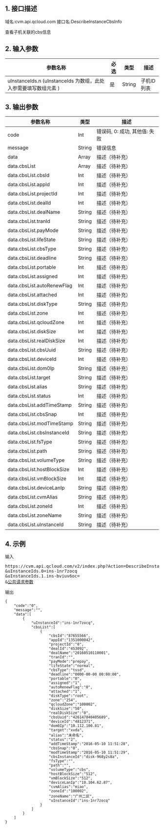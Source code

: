 ## 1. 接口描述
域名:cvm.api.qcloud.com
接口名:DescribeInstanceCbsInfo

查看子机关联的cbs信息

## 2. 输入参数
| 参数名称 | 必选  | 类型 | 描述 |
|---------|---------|---------|---------|
| uInstanceIds.n (uInstanceIds 为数组，此处入参需要填写数组元素 ) | 是 | String | 子机ID列表|


## 3. 输出参数
| 参数名称 | 类型 | 描述 |
|---------|---------|---------|
| code | Int | 错误码, 0: 成功, 其他值: 失败|
| message | String | 错误信息|
| data | Array | 描述（待补充） |
| data.cbsList | Array | 描述（待补充）| 
| data.cbsList.cbsId | Int | 描述（待补充）| 
| data.cbsList.appId | Int | 描述（待补充）| 
| data.cbsList.projectId | Int | 描述（待补充）| 
| data.cbsList.dealId | Int | 描述（待补充）| 
| data.cbsList.dealName | String | 描述（待补充）| 
| data.cbsList.tranId | String | 描述（待补充）| 
| data.cbsList.payMode | String | 描述（待补充）| 
| data.cbsList.lifeState | String | 描述（待补充）| 
| data.cbsList.cbsType | String | 描述（待补充）| 
| data.cbsList.deadline | String | 描述（待补充）| 
| data.cbsList.portable | Int | 描述（待补充）| 
| data.cbsList.assigned | Int | 描述（待补充）| 
| data.cbsList.autoRenewFlag | Int | 描述（待补充）| 
| data.cbsList.attached | Int | 描述（待补充）| 
| data.cbsList.diskType | String | 描述（待补充）| 
| data.cbsList.zone | Int | 描述（待补充）| 
| data.cbsList.qcloudZone | Int | 描述（待补充）| 
| data.cbsList.diskSize | Int | 描述（待补充）| 
| data.cbsList.realDiskSize | Int | 描述（待补充）| 
| data.cbsList.cbsUuid | String | 描述（待补充）| 
| data.cbsList.deviceId | Int | 描述（待补充）| 
| data.cbsList.dom0Ip | String | 描述（待补充）| 
| data.cbsList.target | String | 描述（待补充）| 
| data.cbsList.alias | String | 描述（待补充）| 
| data.cbsList.status | Int | 描述（待补充）| 
| data.cbsList.addTimeStamp | String | 描述（待补充）| 
| data.cbsList.cbsSnap | Int | 描述（待补充）| 
| data.cbsList.modTimeStamp | String | 描述（待补充）| 
| data.cbsList.cbsInstanceId | String | 描述（待补充）| 
| data.cbsList.fsType | String | 描述（待补充）| 
| data.cbsList.path | String | 描述（待补充）| 
| data.cbsList.volumeType | String | 描述（待补充）| 
| data.cbsList.hostBlockSize | Int | 描述（待补充）| 
| data.cbsList.vmBlockSize | Int | 描述（待补充）| 
| data.cbsList.deviceLanIp | String | 描述（待补充）| 
| data.cbsList.cvmAlias | String | 描述（待补充）| 
| data.cbsList.zoneId | Int | 描述（待补充）| 
| data.cbsList.zoneName | String | 描述（待补充）| 
| data.cbsList.uInstanceId | String | 描述（待补充）| 


## 4. 示例
输入
<pre>
https://cvm.api.qcloud.com/v2/index.php?Action=DescribeInstanceCbsInfo
&uInstanceIds.0=ins-1nr7zocq
&uInstanceIds.1.ins-bviuv6oc=
&<a href="https://www.qcloud.com/doc/api/229/6976">公共请求参数</a>
</pre>
输出
```
{
    "code":"0",
    "message":"",
    "data":[
        {
            "uInstanceId":"ins-1nr7zocq",
            "cbsList":[
                {
                    "cbsId":"87655566",
                    "appId":"1351000042",
                    "projectId":"0",
                    "dealId":"453092",
                    "dealName":"20160510110001",
                    "tranId":"",
                    "payMode":"prepay",
                    "lifeState":"normal",
                    "cbsType":"tssd",
                    "deadline":"0000-00-00 00:00:00",
                    "portable":"0",
                    "assigned":"1",
                    "autoRenewFlag":"0",
                    "attached":"1",
                    "diskType":"root",
                    "zone":"254",
                    "qcloudZone":"100002",
                    "diskSize":"50",
                    "realDiskSize":"0",
                    "cbsUuid":"426147840405689",
                    "deviceId":"4812371",
                    "dom0Ip":"10.112.100.81",
                    "target":"xvda",
                    "alias":"未命名",
                    "status":"2",
                    "addTimeStamp":"2016-05-10 11:51:28",
                    "cbsSnap":"0",
                    "modTimeStamp":"2016-05-10 11:51:29",
                    "cbsInstanceId":"disk-968y2s8a",
                    "fsType":"",
                    "path":"",
                    "volumeType":"cbs",
                    "hostBlockSize":"512",
                    "vmBlockSize":"512",
                    "deviceLanIp":"10.104.62.87",
                    "cvmAlias":"miao",
                    "zoneId":"100002",
                    "zoneName":"广州二区",
                    "uInstanceId":"ins-1nr7zocq"
                }
            ]
        }
    ]
}
```

